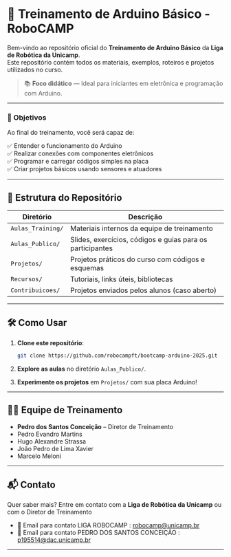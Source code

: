 
# 🤖 Treinamento de Arduino Básico - RoboCAMP

Bem-vindo ao repositório oficial do **Treinamento de Arduino Básico** da **Liga de Robótica da Unicamp**.  
Este repositório contém todos os materiais, exemplos, roteiros e projetos utilizados no curso.

> 📚 **Foco didático** — Ideal para iniciantes em eletrônica e programação com Arduino.

---

### 🎯 Objetivos

Ao final do treinamento, você será capaz de:

✅ Entender o funcionamento do Arduino  
✅ Realizar conexões com componentes eletrônicos  
✅ Programar e carregar códigos simples na placa  
✅ Criar projetos básicos usando sensores e atuadores  

---

## 📂 Estrutura do Repositório

| Diretório              | Descrição |
|------------------------|-----------|
| `Aulas_Training/`      | Materiais internos da equipe de treinamento |
| `Aulas_Publico/`       | Slides, exercícios, códigos e guias para os participantes |
| `Projetos/`            | Projetos práticos do curso com códigos e esquemas |
| `Recursos/`            | Tutoriais, links úteis, bibliotecas |
| `Contribuicoes/`       | Projetos enviados pelos alunos (caso aberto) |

---

## 🛠️ Como Usar

1. **Clone este repositório**:
   ```bash
   git clone https://github.com/robocampft/bootcamp-arduino-2025.git
   ```

2. **Explore as aulas** no diretório `Aulas_Publico/`.

3. **Experimente os projetos** em `Projetos/` com sua placa Arduino!

---

## 👨‍🏫 Equipe de Treinamento

- **Pedro dos Santos Conceição** – Diretor de Treinamento  
- Pedro Evandro Martins  
- Hugo Alexandre Strassa  
- João Pedro de Lima Xavier  
- Marcelo Meloni  

---

## 📬 Contato

Quer saber mais? Entre em contato com a **Liga de Robótica da Unicamp** ou com o Diretor de Treinamento
- 📧 Email para contato LIGA ROBOCAMP : [robocamp@unicamp.br](mailto:robocamp@unicamp.br)
- 📧 Email para contato PEDRO DOS SANTOS CONCEIÇÃO : [p195514@dac.unicamp.br](mailto:p195514@dac.unicamp.br)
---
